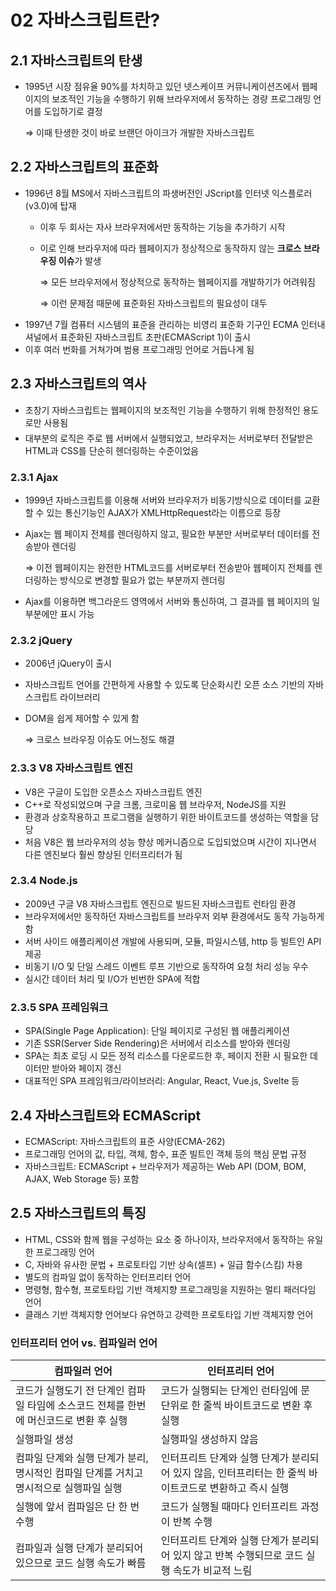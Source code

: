 # 02 자바스크립트란?

## 2.1 자바스크립트의 탄생

- 1995년 시장 점유율 90%를 차치하고 있던 넷스케이프 커뮤니케이션즈에서 웹페이지의 보조적인 기능을 수행하기 위해 브라우저에서 동작하는 경량 프로그래밍 언어를 도입하기로 결정

  ⇒ 이때 탄생한 것이 바로 브랜던 아이크가 개발한 자바스크립트

## 2.2 자바스크립트의 표준화

- 1996년 8월 MS에서 자바스크립트의 파생버전인 JScript를 인터넷 익스플로러(v3.0)에 탑재
  - 이후 두 회사는 자사 브라우저에서만 동작하는 기능을 추가하기 시작
  - 이로 인해 브라우저에 따라 웹페이지가 정상적으로 동작하지 않는 **크로스 브라우징 이슈**가 발생

    ⇒ 모든 브라우저에서 정상적으로 동작하는 웹페이지를 개발하기가 어려워짐

    ⇒ 이런 문제점 때문에 표준화된 자바스크립트의 필요성이 대두
- 1997년 7월 컴퓨터 시스템의 표준을 관리하는 비영리 표준화 기구인 ECMA 인터내셔널에서 표준화된 자바스크립트 초판(ECMAScript 1)이 출시
- 이후 여러 번화를 거쳐가며 범용 프로그래밍 언어로 거듭나게 됨

## 2.3 자바스크립트의 역사

- 초창기 자바스크립트는 웹페이지의 보조적인 기능을 수행하기 위해 한정적인 용도로만 사용됨
- 대부분의 로직은 주로 웹 서버에서 실행되었고, 브라우저는 서버로부터 전달받은 HTML과 CSS를 단순히 헨더링하는 수준이었음

### 2.3.1 Ajax

- 1999년 자바스크립트를 이용해 서버와 브라우저가 비동기방식으로 데이터를 교환할 수 있는 통신기능인 AJAX가 XMLHttpRequest라는 이름으로 등장
- Ajax는 웹 페이지 전체를 렌더링하지 않고, 필요한 부분만 서버로부터 데이터를 전송받아 렌더링

  ⇒ 이전 웹페이지는 완전한 HTML코드를 서버로부터 전송받아 웹페이지 전체를 렌더링하는 방식으로 변경할 필요가 없는 부분까지 렌더링

- Ajax를 이용하면 백그라운드 영역에서 서버와 통신하여, 그 결과를 웹 페이지의 일부분에만 표시 가능

### 2.3.2 jQuery

- 2006년 jQuery이 출시
- 자바스크립트 언어를 간편하게 사용할 수 있도록 단순화시킨 오픈 소스 기반의 자바스크립트 라이브러리
- DOM을 쉽게 제어할 수 있게 함

  ⇒ 크로스 브라우징 이슈도 어느정도 해결

### 2.3.3 V8 자바스크립트 엔진

- V8은 구글이 도입한 오픈소스 자바스크립트 엔진
- C++로 작성되었으며 구글 크롬, 크로미움 웹 브라우저, NodeJS를 지원
- 환경과 상호작용하고 프로그램을 실행하기 위한 바이트코드를 생성하는 역할을 담당
- 처음 V8은 웹 브라우저의 성능 향상 메커니즘으로 도입되었으며 시간이 지나면서 다른 엔진보다 훨씬 향상된 인터프리터가 됨

### 2.3.4 Node.js

- 2009년 구글 V8 자바스크립트 엔진으로 빌드된 자바스크립트 런타임 환경
- 브라우저에서만 동작하던 자바스크립트를 브라우저 외부 환경에서도 동작 가능하게 함
- 서버 사이드 애플리케이션 개발에 사용되며, 모듈, 파일시스템, http 등 빌트인 API 제공
- 비동기 I/O 및 단일 스레드 이벤트 루프 기반으로 동작하여 요청 처리 성능 우수
- 실시간 데이터 처리 및 I/O가 빈번한 SPA에 적합

### 2.3.5 SPA 프레임워크

- SPA(Single Page Application): 단일 페이지로 구성된 웹 애플리케이션
- 기존 SSR(Server Side Rendering)은 서버에서 리소스를 받아와 렌더링
- SPA는 최초 로딩 시 모든 정적 리소스를 다운로드한 후, 페이지 전환 시 필요한 데이터만 받아와 페이지 갱신
- 대표적인 SPA 프레임워크/라이브러리: Angular, React, Vue.js, Svelte 등

## 2.4 자바스크립트와 ECMAScript

- ECMAScript: 자바스크립트의 표준 사양(ECMA-262)
- 프로그래밍 언어의 값, 타입, 객체, 함수, 표준 빌트인 객체 등의 핵심 문법 규정
- 자바스크립트: ECMAScript + 브라우저가 제공하는 Web API (DOM, BOM, AJAX, Web Storage 등) 포함

## 2.5 자바스크립트의 특징

- HTML, CSS와 함께 웹을 구성하는 요소 중 하나이자, 브라우저에서 동작하는 유일한 프로그래밍 언어
- C, 자바와 유사한 문법 + 프로토타입 기반 상속(셀프) + 일급 함수(스킴) 차용
- 별도의 컴파일 없이 동작하는 인터프리터 언어
- 명령형, 함수형, 프로토타입 기반 객체지향 프로그래밍을 지원하는 멀티 패러다임 언어
- 클래스 기반 객체지향 언어보다 유연하고 강력한 프로토타입 기반 객체지향 언어

### 인터프리터 언어 vs. 컴파일러 언어

| 컴파일러 언어                                                                          | 인터프리터 언어                                                                                        |
| -------------------------------------------------------------------------------------- | ------------------------------------------------------------------------------------------------------ |
| 코드가 실행도기 전 단계인 컴파일 타임에 소스코드 전체를 한번에 머신코드로 변환 후 실행 | 코드가 실행되는 단계인 런타임에 문 단위로 한 줄씩 바이트코드로 변환 후 실행                            |
| 실행파일 생성                                                                          | 실행파일 생성하지 않음                                                                                 |
| 컴파일 단계와 실행 단계가 분리, 명시적인 컴파일 단계를 거치고 명시적으로 실행파일 실행 | 인터프리트 단계와 실행 단계가 분리되어 있지 않음, 인터프리터는 한 줄씩 바이트코드로 변환하고 즉시 실행 |
| 실행에 앞서 컴파일은 단 한 번 수행                                                     | 코드가 실행될 때마다 인터프리트 과정이 반복 수행                                                       |
| 컴파일과 실행 단계가 분리되어 있으므로 코드 실행 속도가 빠름                           | 인터프리트 단계와 실행 단계가 분리되어 있지 않고 반복 수행되므로 코드 실행 속도가 비교적 느림          |
